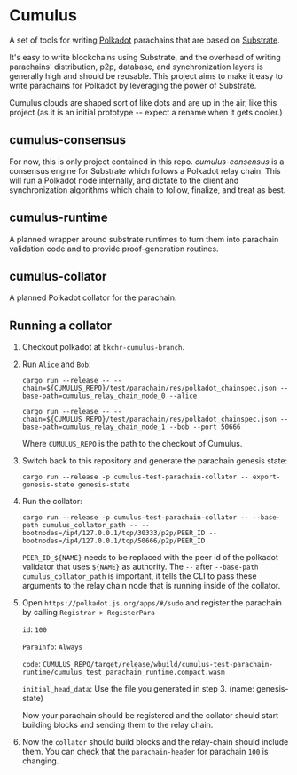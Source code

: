 # Cumulus

A set of tools for writing [Polkadot](https://github.com/paritytech/polkadot) parachains that are based on [Substrate](https://github.com/paritytech/substrate).

It's easy to write blockchains using Substrate, and the overhead of writing parachains' distribution, p2p, database, and synchronization layers is generally high and should be reusable. This project aims to make it easy to write parachains for Polkadot by leveraging the power of Substrate.

Cumulus clouds are shaped sort of like dots and are up in the air, like this project (as it is an initial prototype -- expect a rename when it gets cooler.)

## cumulus-consensus

For now, this is only project contained in this repo. *cumulus-consensus* is a consensus engine for Substrate which follows a Polkadot relay chain. This will run a Polkadot node internally, and dictate to the client and synchronization algorithms which chain to follow, finalize, and treat as best.

## cumulus-runtime

A planned wrapper around substrate runtimes to turn them into parachain validation code and to provide proof-generation routines.

## cumulus-collator

A planned Polkadot collator for the parachain.

## Running a collator

1. Checkout polkadot at `bkchr-cumulus-branch`.

2. Run `Alice` and `Bob`:

	`cargo run --release -- --chain=${CUMULUS_REPO}/test/parachain/res/polkadot_chainspec.json --base-path=cumulus_relay_chain_node_0 --alice`

	`cargo run --release -- --chain=${CUMULUS_REPO}/test/parachain/res/polkadot_chainspec.json --base-path=cumulus_relay_chain_node_1 --bob --port 50666`

    Where `CUMULUS_REPO` is the path to the checkout of Cumulus.

3. Switch back to this repository and generate the parachain genesis state:

	`cargo run --release -p cumulus-test-parachain-collator -- export-genesis-state genesis-state`

4. Run the collator:

	`cargo run --release -p cumulus-test-parachain-collator -- --base-path cumulus_collator_path -- --bootnodes=/ip4/127.0.0.1/tcp/30333/p2p/PEER_ID --bootnodes=/ip4/127.0.0.1/tcp/50666/p2p/PEER_ID`

	`PEER_ID_${NAME}` needs to be replaced with the peer id of the polkadot validator that uses `${NAME}`
	as authority. The `--` after `--base-path cumulus_collator_path` is important, it tells the CLI to pass these arguments
	to the relay chain node that is running inside of the collator.

5. Open `https://polkadot.js.org/apps/#/sudo` and register the parachain by calling `Registrar > RegisterPara`

	`id`: `100`

	`ParaInfo`: `Always`

	`code`: `CUMULUS_REPO/target/release/wbuild/cumulus-test-parachain-runtime/cumulus_test_parachain_runtime.compact.wasm`

	`initial_head_data`: Use the file you generated in step 3. (name: genesis-state)

	Now your parachain should be registered and the collator should start building blocks and sending
	them to the relay chain.

6. Now the `collator` should build blocks and the relay-chain should include them. You can check that the `parachain-header` for parachain `100` is changing.
